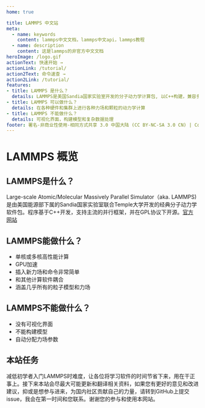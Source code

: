 ```yaml
---
home: true

title: LAMMPS 中文站
meta: 
  - name: keywords
    content: lammps中文文档，lammps中文api，lammps教程
  - name: description
    content: 这是lammps的非官方中文文档
heroImage: /logo.gif
actionText: 快速开始 →
actionLink: /tutorial/
action2Text: 命令速查 →
action2Link: /tutorial/
features:
- title: LAMMPS 是什么？
  details: LAMMPS是美国Sandia国家实验室开发的分子动力学计算包, 以C++构建，兼容多种并行框架，并以GPL协议开源
- title: LAMMPS 可以做什么？
  details: 在各种硬件和集群上进行各种力场和颗粒的动力学计算
- title: LAMMPS 不能做什么？
  details: 可视化界面，构建模型和复杂数据处理
footer: 署名-非商业性使用-相同方式共享 3.0 中国大陆 (CC BY-NC-SA 3.0 CN) | Copyright © 2020-present Roy Kid
---
```


# LAMMPS 概览

## LAMMPS是什么？

Large-scale Atomic/Molecular Massively Parallel Simulator（aka. LAMMPS)是由美国能源部下属的Sandia国家实验室联合Temple大学开发的经典分子动力学软件包。程序基于C++开发，支持主流的并行框架，并在GPL协议下开源。[官方网站](https://lammps.sandia.gov/)

## LAMMPS能做什么？

* 单核或多核高性能计算
* GPU加速
* 插入新力场和命令非常简单
* 和其他计算软件耦合
* 涵盖几乎所有的粒子模型和力场

## LAMMPS不能做什么？

* 没有可视化界面
* 不能构建模型
* 自动分配力场参数

## 本站任务

减低初学者入门LAMMPS时难度，让各位将学习软件的时间节省下来，用在干正事上。接下来本站会尽最大可能更新和翻译相关资料，如果您有更好的意见和改进建议，抑或是想参与进来，为国内社区贡献自己的力量，请转到GitHub上提交issue，我会在第一时间和您联系。谢谢您的参与和使用本网站。